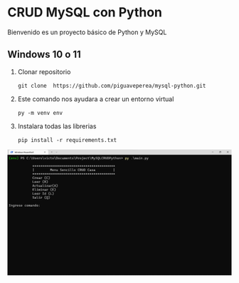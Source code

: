 # CRUD MySQL con Python 

Bienvenido es un proyecto básico de Python y MySQL

## Windows 10 o 11

1. Clonar repositorio
    ```console
    git clone  https://github.com/piguaveperea/mysql-python.git 
    ```
2. Este comando nos ayudara a crear un entorno virtual
    
    ```console
    py -m venv env
    ```
3. Instalara todas las librerias
    ```console
    pip install -r requirements.txt
    ```

![alt](img/example.png)





